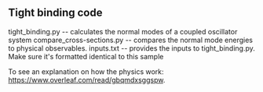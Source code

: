 ## Tight binding code

tight_binding.py -- calculates the normal modes of a coupled oscillator system
compare_cross-sections.py -- compares the normal mode energies to physical observables.
inputs.txt -- provides the inputs to tight_binding.py. Make sure it's formatted identical to this sample

To see an explanation on how the physics work: https://www.overleaf.com/read/gbqmdxsggspw. 


